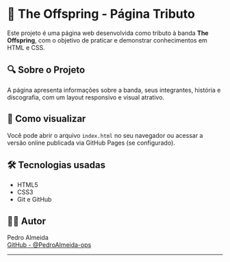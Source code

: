 # 🎸 The Offspring - Página Tributo

Este projeto é uma página web desenvolvida como tributo à banda **The Offspring**, com o objetivo de praticar e demonstrar conhecimentos em HTML e CSS.

## 🔍 Sobre o Projeto

A página apresenta informações sobre a banda, seus integrantes, história e discografia, com um layout responsivo e visual atrativo.

## 🚀 Como visualizar

Você pode abrir o arquivo `index.html` no seu navegador ou acessar a versão online publicada via GitHub Pages (se configurado).

## 🛠️ Tecnologias usadas

- HTML5
- CSS3
- Git e GitHub

## 👨‍💻 Autor

Pedro Almeida  
[GitHub - @PedroAlmeida-ops](https://github.com/PedroAlmeida-ops)

---

